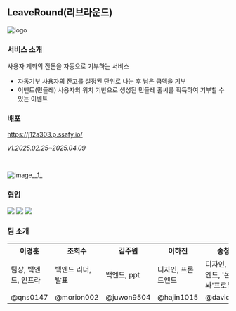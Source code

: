 ## LeaveRound(리브라운드)

![logo](/uploads/1c42b4f9e75991a9e99b532e19b0a2c8/logo.png)

### 서비스 소개
사용자 계좌의 잔돈을 자동으로 기부하는 서비스
- 자동기부
사용자의 잔고를 설정된 단위로 나눈 후 남은 금액을 기부
- 이벤트(민들레)
사용자의 위치 기반으로 생성된 민들레 홀씨를 획득하여 기부할 수 있는 이벤트

### 배포
https://j12a303.p.ssafy.io/


*v1.2025.02.25~2025.04.09*

<br/>

![image__1_](/uploads/dc1dab8a6aaecce4b9ade3feb2b022df/image__1_.png)

### 협업
<img src="https://img.shields.io/badge/Jira-0052CC?style=flat-square&logo=Jira&logoColor=white">
<img src="https://img.shields.io/badge/Figma-F24E1E?style=flat-square&logo=Figma&logoColor=white">
<img src="https://img.shields.io/badge/Gitlab-FC6D26?style=flat-square&logo=Gitlab&logoColor=white">


### 팀 소개
<table>
  <tr>
    <th>이경훈</th>
    <th>조희수</th>
    <th>김주원</th>
    <th>이하진</th>
    <th>송창근</th>
    <th>이승희</th>
  </tr>
  <tr>
    <td>팀장, 백엔드, 인프라</td>
    <td>백엔드 리더, 발표</td>
    <td>백엔드, ppt</td>
    <td>디자인, 프론트엔드</td>
    <td>디자인, 프론트엔드, '돈내놔'프로듀서</td>
    <td>디자인, 프론트엔드, PPT</td>
  </tr>
  <tr>
    <td>@qns0147</td>
    <td>@morion002</td>
    <td>@juwon9504</td>
    <td>@hajin1015</td>
    <td>@david8943</td>
    <td>@dearlsh1125</td>
  </tr>
</table>
